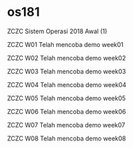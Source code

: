 # os181
ZCZC Sistem Operasi 2018 Awal (1)

ZCZC W01 Telah mencoba demo week01

ZCZC W02 Telah mencoba demo week02

ZCZC W03 Telah mencoba demo week03

ZCZC W04 Telah mencoba demo week04

ZCZC W05 Telah mencoba demo week05

ZCZC W06 Telah mencoba demo week06

ZCZC W07 Telah mencoba demo week07

ZCZC W08 Telah mencoba demo week08
